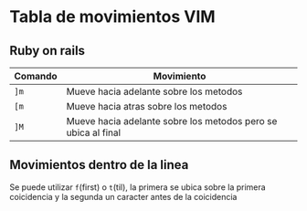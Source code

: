 # Tabla de movimientos VIM

## Ruby on rails

| Comando | Movimiento |
| --- | --- |
| `]m` | Mueve hacia adelante sobre los metodos |
| `[m` | Mueve hacia atras sobre los metodos |
| `]M`| Mueve hacia adelante sobre los metodos pero se ubica al final |

## Movimientos dentro de la linea

Se puede utilizar `f`(first) o `t`(til), la primera se ubica sobre la primera coicidencia y la segunda un caracter antes de la coicidencia
